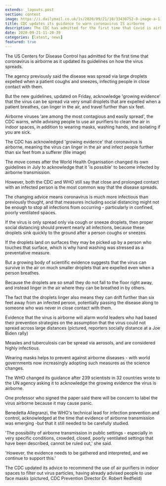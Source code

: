 ```yaml
---
extends: _layouts.post
section: content
image: https://i.dailymail.co.uk/1s/2020/09/21/10/33430752-0-image-a-11_1600682309611.jpg 
title: CDC updates its guidance to warn coronavirus IS airborne 
description: The CDC has admitted for the first time that Covid is airborne - meaning it can linger in the air and infect people further than six feet away - making the virus much more infectious than previously thought. 
date: 2020-09-21-11-20-39 
categories: [latest, news] 
featured: true 
--- 
```

The US Centers for Disease Control has admitted for the first time that coronavirus is airborne as it updated its guidelines on how the virus spreads.

The agency previously said the disease was spread via large droplets expelled when a patient coughs and sneezes, infecting people in close contact with them. 

But the new guidelines, updated on Friday, acknowledge 'growing evidence' that the virus can be spread via very small droplets that are expelled when a patient breathes, can linger in the air, and travel further than six feet.

Airborne viruses 'are among the most contagious and easily spread', the CDC warns, while advising people to use air purifiers to clean the air in indoor spaces, in addition to wearing masks, washing hands, and isolating if you are sick.

The CDC has acknowledged 'growing evidence' that coronavirus is airborne, meaning the virus can linger in the air and infect people further than six feet from a sufferer (file image)

The move comes after the World Health Organisation changed its own guidelines in July to acknowledge that it 'is possible' to become infected by airborne transmission.

However, both the CDC and WHO still say that close and prolonged contact with an infected person is the most common way that the disease spreads. 

The changing advice means coronavirus is much more infectious than previously thought, and that measures including social distancing might not be enough to stop all infections from occurring - particularly in confined, poorly ventilated spaces.

If the virus is only spread only via cough or sneeze droplets, then proper social distancing should prevent nearly all infections, because these droplets sink quickly to the ground after a person coughs or sneezes. 

If the droplets land on surfaces they may be picked up by a person who touches that surface, which is why hand washing was stressed as a preventative measure.

But a growing body of scientific evidence suggests that the virus can survive in the air on much smaller droplets that are expelled even when a person breathes.

Because the droplets are so small they do not fall to the floor right away, and instead linger in the air where they can be breathed in by others.

The fact that the droplets linger also means they can drift further than six feet away from an infected person, potentially passing the disease along to someone who was never in close contact with them.

Evidence that the virus is airborne will alarm world leaders who had based their prevention strategies on the assumption that the virus could not spread across large distances (pictured, reporters socially distance at a Joe Biden rally)

Measles and tuberculosis can be spread via aerosols, and are considered highly infectious.

Wearing masks helps to prevent against airborne diseases - with world governments now increasingly adopting such measures as the science changes. 

The WHO changed its guidance after 239 scientists in 32 countries wrote to the UN agency asking it to acknowledge the growing evidence the virus is airborne. 

One professor who signed the paper said there will be concern to label the virus airborne because it may cause panic.

Benedetta Allegranzi, the WHO's technical lead for infection prevention and control, acknowledged at the time that evidence of airborne transmission was emerging -but that it still needed to be carefully studied.

'The possibility of airborne transmission in public settings - especially in very specific conditions, crowded, closed, poorly ventilated settings that have been described, cannot be ruled out,' she said.

'However, the evidence needs to be gathered and interpreted, and we continue to support this.'

The CDC updated its advice to recommend the use of air purifiers in indoor spaces to filter out virus particles, having already advised people to use face masks (pictured, CDC Prevention Director Dr. Robert Redfield)

